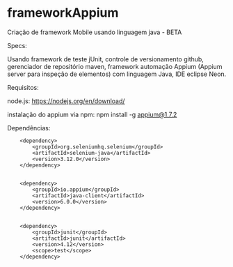# frameworkAppium
Criação de framework Mobile usando linguagem java - BETA

Specs:

Usando framework de teste jUnit, controle de versionamento github, gerenciador de repositório maven, framework automação Appium (Appium server para inspeção de elementos) com linguagem Java, IDE eclipse Neon.

Requisitos:

node.js: https://nodejs.org/en/download/

instalação do appium via npm: npm install -g appium@1.7.2


Dependências:

		<dependency>
			<groupId>org.seleniumhq.selenium</groupId>
			<artifactId>selenium-java</artifactId>
			<version>3.12.0</version>
		</dependency>


		<dependency>
			<groupId>io.appium</groupId>
			<artifactId>java-client</artifactId>
			<version>6.0.0</version>
		</dependency>


		<dependency>
			<groupId>junit</groupId>
			<artifactId>junit</artifactId>
			<version>4.12</version>
			<scope>test</scope>
		</dependency>
